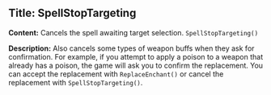## Title: SpellStopTargeting

**Content:**
Cancels the spell awaiting target selection.
`SpellStopTargeting()`

**Description:**
Also cancels some types of weapon buffs when they ask for confirmation. For example, if you attempt to apply a poison to a weapon that already has a poison, the game will ask you to confirm the replacement. You can accept the replacement with `ReplaceEnchant()` or cancel the replacement with `SpellStopTargeting()`.